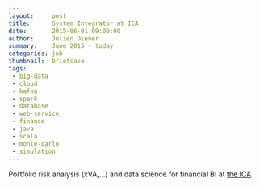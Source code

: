 ```yaml
---
layout:     post
title:      System Integrator at ICA
date:       2015-06-01 09:00:00
author:     Julien Diener
summary:    June 2015 - today
categories: job
thumbnail:  briefcase 
tags:
 - big-data
 - cloud
 - kafka
 - spark
 - database
 - web-service
 - finance
 - java
 - scala
 - monte-carlo
 - simulation
---
```


Portfolio risk analysis (xVA,...) and data science for financial BI at [the ICA](www.the-ica.com)